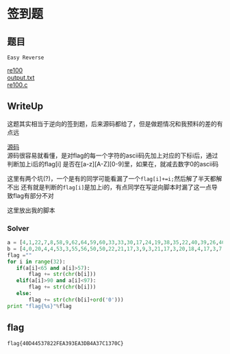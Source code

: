 # 签到题
## 题目
`Easy Reverse`

[re100](Reverse/re0/attachment/re100) \
[output.txt](Reverse/re0/src/output.txt) \
[re100.c](Reverse/re0/src/re100.c)

## WriteUp

这题其实相当于逆向的签到题，后来源码都给了，但是做题情况和我预料的差的有点远

[源码](Reverse/re0/src/re100.c) \
源码很容易就看懂，是对flag的每一个字符的ascii码先加上对应的下标i后，通过判断加上i后的flag[i] 是否在[a-z][A-Z][0-9]里，如果在，就减去数字0的ascii码

这里有两个坑(?)，一个是有的同学可能看漏了一个`flag[i]+=i;`然后解了半天都解不出
还有就是判断的`flag[i]`是加上i的，有点同学在写逆向脚本时漏了这一点导致flag有部分不对

 这里放出我的脚本
### Solver
 ```python
a = [4,1,22,7,8,58,9,62,64,59,60,33,33,30,17,24,19,38,35,22,40,39,26,40,27,32,93,28,31,36,30,50]
b = [4,0,20,4,4,53,3,55,56,50,50,22,21,17,3,9,3,21,17,3,20,18,4,17,3,7,67,1,3,7,0,19]
flag =""
for i in range(32):
	if(a[i]<65 and a[i]>57):
		flag += str(chr(b[i]))
	elif(a[i]>90 and a[i]<97):
		flag += str(chr(b[i]))
	else:
		flag += str(chr(b[i]+ord('0')))
print "flag{%s}"%flag

 ```



## flag

`flag{40D44537822FEA393EA3DB4A37C1370C}`
